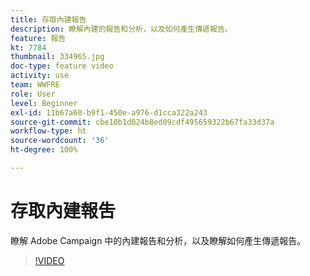 ```yaml
---
title: 存取內建報吿
description: 瞭解內建的報告和分析，以及如何產生傳遞報告。
feature: 報告
kt: 7784
thumbnail: 334965.jpg
doc-type: feature video
activity: use
team: WWFRE
role: User
level: Beginner
exl-id: 11b67a60-b9f1-450e-a976-d1cca322a243
source-git-commit: cbe10b1d024b8ed09cdf495659322b67fa33d37a
workflow-type: ht
source-wordcount: '36'
ht-degree: 100%

---
```


# 存取內建報吿

瞭解 Adobe Campaign 中的內建報告和分析，以及瞭解如何產生傳遞報告。

>[!VIDEO](https://video.tv.adobe.com/v/334965?quality=12)
